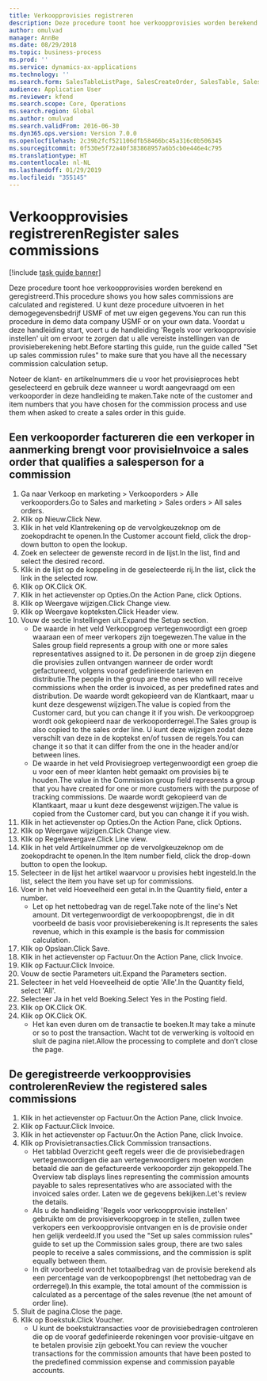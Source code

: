 ```yaml
---
title: Verkoopprovisies registreren
description: Deze procedure toont hoe verkoopprovisies worden berekend en geregistreerd.
author: omulvad
manager: AnnBe
ms.date: 08/29/2018
ms.topic: business-process
ms.prod: ''
ms.service: dynamics-ax-applications
ms.technology: ''
ms.search.form: SalesTableListPage, SalesCreateOrder, SalesTable, SalesEditLines,  CustInvoiceJournal, CommissionTrans, LedgerTransVoucher
audience: Application User
ms.reviewer: kfend
ms.search.scope: Core, Operations
ms.search.region: Global
ms.author: omulvad
ms.search.validFrom: 2016-06-30
ms.dyn365.ops.version: Version 7.0.0
ms.openlocfilehash: 2c39b2fcf521106dfb58466bc45a316c0b506345
ms.sourcegitcommit: 0f530e5f72a40f383868957a6b5cb0e446e4c795
ms.translationtype: HT
ms.contentlocale: nl-NL
ms.lasthandoff: 01/29/2019
ms.locfileid: "355145"
---
```

# <a name="register-sales-commissions"></a><span data-ttu-id="31b0b-103">Verkoopprovisies registreren</span><span class="sxs-lookup"><span data-stu-id="31b0b-103">Register sales commissions</span></span>

[!include [task guide banner](../../includes/task-guide-banner.md)]

<span data-ttu-id="31b0b-104">Deze procedure toont hoe verkoopprovisies worden berekend en geregistreerd.</span><span class="sxs-lookup"><span data-stu-id="31b0b-104">This procedure shows you how sales commissions are calculated and registered.</span></span> <span data-ttu-id="31b0b-105">U kunt deze procedure uitvoeren in het demogegevensbedrijf USMF of met uw eigen gegevens.</span><span class="sxs-lookup"><span data-stu-id="31b0b-105">You can run this procedure in demo data company USMF or on your own data.</span></span> <span data-ttu-id="31b0b-106">Voordat u deze handleiding start, voert u de handleiding 'Regels voor verkoopprovisie instellen' uit om ervoor te zorgen dat u alle vereiste instellingen van de provisieberekening hebt.</span><span class="sxs-lookup"><span data-stu-id="31b0b-106">Before starting this guide, run the guide called "Set up sales commission rules" to make sure that you have all the necessary commission calculation setup.</span></span>

<span data-ttu-id="31b0b-107">Noteer de klant- en artikelnummers die u voor het provisieproces hebt geselecteerd en gebruik deze wanneer u wordt aangevraagd om een verkooporder in deze handleiding te maken.</span><span class="sxs-lookup"><span data-stu-id="31b0b-107">Take note of the customer and item numbers that you have chosen for the commission process and use them when asked to create a sales order in this guide.</span></span>


## <a name="invoice-a-sales-order-that-qualifies-a-salesperson-for-a-commission"></a><span data-ttu-id="31b0b-108">Een verkooporder factureren die een verkoper in aanmerking brengt voor provisie</span><span class="sxs-lookup"><span data-stu-id="31b0b-108">Invoice a sales order that qualifies a salesperson for a commission</span></span>
1. <span data-ttu-id="31b0b-109">Ga naar Verkoop en marketing > Verkooporders > Alle verkooporders.</span><span class="sxs-lookup"><span data-stu-id="31b0b-109">Go to Sales and marketing > Sales orders > All sales orders.</span></span>
2. <span data-ttu-id="31b0b-110">Klik op Nieuw.</span><span class="sxs-lookup"><span data-stu-id="31b0b-110">Click New.</span></span>
3. <span data-ttu-id="31b0b-111">Klik in het veld Klantrekening op de vervolgkeuzeknop om de zoekopdracht te openen.</span><span class="sxs-lookup"><span data-stu-id="31b0b-111">In the Customer account field, click the drop-down button to open the lookup.</span></span>
4. <span data-ttu-id="31b0b-112">Zoek en selecteer de gewenste record in de lijst.</span><span class="sxs-lookup"><span data-stu-id="31b0b-112">In the list, find and select the desired record.</span></span>
5. <span data-ttu-id="31b0b-113">Klik in de lijst op de koppeling in de geselecteerde rij.</span><span class="sxs-lookup"><span data-stu-id="31b0b-113">In the list, click the link in the selected row.</span></span>
6. <span data-ttu-id="31b0b-114">Klik op OK.</span><span class="sxs-lookup"><span data-stu-id="31b0b-114">Click OK.</span></span>
7. <span data-ttu-id="31b0b-115">Klik in het actievenster op Opties.</span><span class="sxs-lookup"><span data-stu-id="31b0b-115">On the Action Pane, click Options.</span></span>
8. <span data-ttu-id="31b0b-116">Klik op Weergave wijzigen.</span><span class="sxs-lookup"><span data-stu-id="31b0b-116">Click Change view.</span></span>
9. <span data-ttu-id="31b0b-117">Klik op Weergave kopteksten.</span><span class="sxs-lookup"><span data-stu-id="31b0b-117">Click Header view.</span></span>
10. <span data-ttu-id="31b0b-118">Vouw de sectie Instellingen uit.</span><span class="sxs-lookup"><span data-stu-id="31b0b-118">Expand the Setup section.</span></span>
    * <span data-ttu-id="31b0b-119">De waarde in het veld Verkoopgroep vertegenwoordigt een groep waaraan een of meer verkopers zijn toegewezen.</span><span class="sxs-lookup"><span data-stu-id="31b0b-119">The value in the Sales group field represents a group with one or more sales representatives assigned to it.</span></span> <span data-ttu-id="31b0b-120">De personen in de groep zijn diegene die provisies zullen ontvangen wanneer de order wordt gefactureerd, volgens vooraf gedefinieerde tarieven en distributie.</span><span class="sxs-lookup"><span data-stu-id="31b0b-120">The people in the group are the ones who will receive commissions when the order is invoiced, as per predefined rates and distribution.</span></span>   <span data-ttu-id="31b0b-121">De waarde wordt gekopieerd van de Klantkaart, maar u kunt deze desgewenst wijzigen.</span><span class="sxs-lookup"><span data-stu-id="31b0b-121">The value is copied from the Customer card, but you can change it if you wish.</span></span>  <span data-ttu-id="31b0b-122">De verkoopgroep wordt ook gekopieerd naar de verkooporderregel.</span><span class="sxs-lookup"><span data-stu-id="31b0b-122">The Sales group is also copied to the sales order line.</span></span> <span data-ttu-id="31b0b-123">U kunt deze wijzigen zodat deze verschilt van deze in de koptekst en/of tussen de regels.</span><span class="sxs-lookup"><span data-stu-id="31b0b-123">You can change it so that it can differ from the one in the header and/or between lines.</span></span>  
    * <span data-ttu-id="31b0b-124">De waarde in het veld Provisiegroep vertegenwoordigt een groep die u voor een of meer klanten hebt gemaakt om provisies bij te houden.</span><span class="sxs-lookup"><span data-stu-id="31b0b-124">The value in the Commission group field represents a group that you have created for one or more customers with the purpose of tracking commissions.</span></span>   <span data-ttu-id="31b0b-125">De waarde wordt gekopieerd van de Klantkaart, maar u kunt deze desgewenst wijzigen.</span><span class="sxs-lookup"><span data-stu-id="31b0b-125">The value is copied from the Customer card, but you can change it if you wish.</span></span>   
11. <span data-ttu-id="31b0b-126">Klik in het actievenster op Opties.</span><span class="sxs-lookup"><span data-stu-id="31b0b-126">On the Action Pane, click Options.</span></span>
12. <span data-ttu-id="31b0b-127">Klik op Weergave wijzigen.</span><span class="sxs-lookup"><span data-stu-id="31b0b-127">Click Change view.</span></span>
13. <span data-ttu-id="31b0b-128">Klik op Regelweergave.</span><span class="sxs-lookup"><span data-stu-id="31b0b-128">Click Line view.</span></span>
14. <span data-ttu-id="31b0b-129">Klik in het veld Artikelnummer op de vervolgkeuzeknop om de zoekopdracht te openen.</span><span class="sxs-lookup"><span data-stu-id="31b0b-129">In the Item number field, click the drop-down button to open the lookup.</span></span>
15. <span data-ttu-id="31b0b-130">Selecteer in de lijst het artikel waarvoor u provisies hebt ingesteld.</span><span class="sxs-lookup"><span data-stu-id="31b0b-130">In the list, select the item you have set up for commissions.</span></span> 
16. <span data-ttu-id="31b0b-131">Voer in het veld Hoeveelheid een getal in.</span><span class="sxs-lookup"><span data-stu-id="31b0b-131">In the Quantity field, enter a number.</span></span>
    * <span data-ttu-id="31b0b-132">Let op het nettobedrag van de regel.</span><span class="sxs-lookup"><span data-stu-id="31b0b-132">Take note of the line's Net amount.</span></span> <span data-ttu-id="31b0b-133">Dit vertegenwoordigt de verkoopopbrengst, die in dit voorbeeld de basis voor provisieberekening is.</span><span class="sxs-lookup"><span data-stu-id="31b0b-133">It represents the sales revenue, which in this example is the basis for commission calculation.</span></span>  
17. <span data-ttu-id="31b0b-134">Klik op Opslaan.</span><span class="sxs-lookup"><span data-stu-id="31b0b-134">Click Save.</span></span>
18. <span data-ttu-id="31b0b-135">Klik in het actievenster op Factuur.</span><span class="sxs-lookup"><span data-stu-id="31b0b-135">On the Action Pane, click Invoice.</span></span>
19. <span data-ttu-id="31b0b-136">Klik op Factuur.</span><span class="sxs-lookup"><span data-stu-id="31b0b-136">Click Invoice.</span></span>
20. <span data-ttu-id="31b0b-137">Vouw de sectie Parameters uit.</span><span class="sxs-lookup"><span data-stu-id="31b0b-137">Expand the Parameters section.</span></span>
21. <span data-ttu-id="31b0b-138">Selecteer in het veld Hoeveelheid de optie 'Alle'.</span><span class="sxs-lookup"><span data-stu-id="31b0b-138">In the Quantity field, select 'All'.</span></span>
22. <span data-ttu-id="31b0b-139">Selecteer Ja in het veld Boeking.</span><span class="sxs-lookup"><span data-stu-id="31b0b-139">Select Yes in the Posting field.</span></span>
23. <span data-ttu-id="31b0b-140">Klik op OK.</span><span class="sxs-lookup"><span data-stu-id="31b0b-140">Click OK.</span></span>
24. <span data-ttu-id="31b0b-141">Klik op OK.</span><span class="sxs-lookup"><span data-stu-id="31b0b-141">Click OK.</span></span>
    * <span data-ttu-id="31b0b-142">Het kan even duren om de transactie te boeken.</span><span class="sxs-lookup"><span data-stu-id="31b0b-142">It may take a minute or so to post the transaction.</span></span> <span data-ttu-id="31b0b-143">Wacht tot de verwerking is voltooid en sluit de pagina niet.</span><span class="sxs-lookup"><span data-stu-id="31b0b-143">Allow the processing to complete and don’t close the page.</span></span>  

## <a name="review-the-registered-sales-commissions"></a><span data-ttu-id="31b0b-144">De geregistreerde verkoopprovisies controleren</span><span class="sxs-lookup"><span data-stu-id="31b0b-144">Review the registered sales commissions</span></span>
1. <span data-ttu-id="31b0b-145">Klik in het actievenster op Factuur.</span><span class="sxs-lookup"><span data-stu-id="31b0b-145">On the Action Pane, click Invoice.</span></span>
2. <span data-ttu-id="31b0b-146">Klik op Factuur.</span><span class="sxs-lookup"><span data-stu-id="31b0b-146">Click Invoice.</span></span>
3. <span data-ttu-id="31b0b-147">Klik in het actievenster op Factuur.</span><span class="sxs-lookup"><span data-stu-id="31b0b-147">On the Action Pane, click Invoice.</span></span>
4. <span data-ttu-id="31b0b-148">Klik op Provisietransacties.</span><span class="sxs-lookup"><span data-stu-id="31b0b-148">Click Commission transactions.</span></span>
    * <span data-ttu-id="31b0b-149">Het tabblad Overzicht geeft regels weer die de provisiebedragen vertegenwoordigen die aan vertegenwoordigers moeten worden betaald die aan de gefactureerde verkooporder zijn gekoppeld.</span><span class="sxs-lookup"><span data-stu-id="31b0b-149">The Overview tab displays lines representing the commission amounts payable to sales representatives who are associated with the invoiced sales order.</span></span> <span data-ttu-id="31b0b-150">Laten we de gegevens bekijken.</span><span class="sxs-lookup"><span data-stu-id="31b0b-150">Let's review the details.</span></span>     
    * <span data-ttu-id="31b0b-151">Als u de handleiding 'Regels voor verkoopprovisie instellen' gebruikte om de provisieverkoopgroep in te stellen, zullen twee verkopers een verkoopprovisie ontvangen en is de provisie onder hen gelijk verdeeld.</span><span class="sxs-lookup"><span data-stu-id="31b0b-151">If you used the "Set up sales commission rules" guide to set up the Commission sales group, there are two sales people to receive a sales commissions, and the commission is split equally between them.</span></span>  
    * <span data-ttu-id="31b0b-152">In dit voorbeeld wordt het totaalbedrag van de provisie berekend als een percentage van de verkoopopbrengst (het nettobedrag van de orderregel).</span><span class="sxs-lookup"><span data-stu-id="31b0b-152">In this example, the total amount of the commission is calculated as a percentage of the sales revenue (the net amount of order line).</span></span>   
5. <span data-ttu-id="31b0b-153">Sluit de pagina.</span><span class="sxs-lookup"><span data-stu-id="31b0b-153">Close the page.</span></span>
6. <span data-ttu-id="31b0b-154">Klik op Boekstuk.</span><span class="sxs-lookup"><span data-stu-id="31b0b-154">Click Voucher.</span></span>
    * <span data-ttu-id="31b0b-155">U kunt de boekstuktransacties voor de provisiebedragen controleren die op de vooraf gedefinieerde rekeningen voor provisie-uitgave en te betalen provisie zijn geboekt.</span><span class="sxs-lookup"><span data-stu-id="31b0b-155">You can review the voucher transactions for the commission amounts that have been posted to the predefined commission expense and commission payable accounts.</span></span>  

